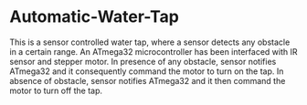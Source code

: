 # Automatic-Water-Tap
This is a sensor controlled water tap, where a sensor detects any obstacle in a certain
range. An ATmega32 microcontroller has been interfaced with IR sensor and stepper
motor. In presence of any obstacle, sensor notifies ATmega32 and it consequently
command the motor to turn on the tap. In absence of obstacle, sensor notifies
ATmega32 and it then command the motor to turn off the tap.
